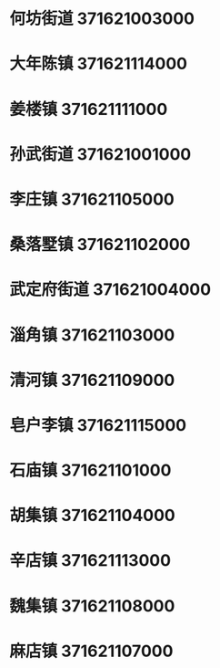 # 何坊街道 371621003000
# 大年陈镇 371621114000
# 姜楼镇 371621111000
# 孙武街道 371621001000
# 李庄镇 371621105000
# 桑落墅镇 371621102000
# 武定府街道 371621004000
# 淄角镇 371621103000
# 清河镇 371621109000
# 皂户李镇 371621115000
# 石庙镇 371621101000
# 胡集镇 371621104000
# 辛店镇 371621113000
# 魏集镇 371621108000
# 麻店镇 371621107000
